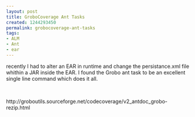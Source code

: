 ```yaml
---
layout: post
title: GroboCoverage Ant Tasks
created: 1244293450
permalink: grobocoverage-ant-tasks
tags:
- ALM
- Ant
- ear
---
```

<p>recently I had to alter an EAR in runtime and change the persistance.xml file whithin a JAR inside the EAR. I found the Grobo ant task to be an excellent single line command which does it all. </p>
<p>&nbsp;</p>
<p>http://groboutils.sourceforge.net/codecoverage/v2_antdoc_grobo-rezip.html</p>
<p>&nbsp;</p>
